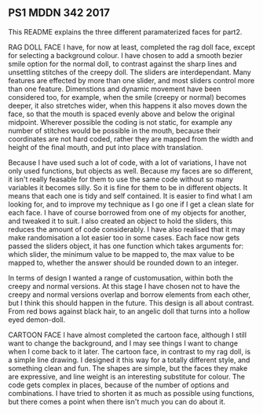 ## PS1 MDDN 342 2017

This README explains the three different paramaterized faces for part2. 

RAG DOLL FACE
I have, for now at least, completed the rag doll face, except for selecting a background colour. I have chosen to add a smooth bezier smile option for the normal doll, to contrast against the sharp lines and unsettling stitches of the creepy doll.
The sliders are interdependant. Many features are effected by more than one slider, and most sliders control more than one feature.
Dimenstions and dynamic movement have been considered too, for example, when the smile (creepy or normal) becomes deeper, it also stretches wider, when this happens it also moves down the face, so that the mouth is  spaced evenly above and below the original midpoint. 
Wherever possible the coding is  not static, for example any number of stitches would be possible in the mouth, because their coordinates are not hard coded, rather they are mapped from the width and height of the final mouth, and put into place with translation.

Because I have used such a lot of code, with a lot of variations, I have not only used functions, but objects as well. Because my faces are so  different, it isn't really feasable for them to use the same code without so many variables it becomes silly. So it is fine for them to be in different objects. It means that each one is tidy and self contained. It is easier to find what I am looking for, and to improve my technique as I  go one if I get a clean slate for each face. I have of course borrowed from one of my objects for another, and tweaked it to suit. 
I also created an object to hold the sliders, this reduces the amount of code considerably. I have also realised that it may make randomisation a lot easier too in some cases. Each face now gets passed the sliders object, it has one function which takes arguments for: which slider, the minimum value to be mapped to, the max value to be mapped to, whether the answer should be rounded down to an integer. 

In terms of design I wanted a range of customusation, within both the creepy and normal versions. At this stage I have chosen not to have the creepy and normal versions overlap and borrow elements from each other, but I think this should happen in the future. This design is all about contrast. From red bows against black hair, to an angelic doll that turns into a hollow eyed demon-doll.



CARTOON FACE
I have almost completed the cartoon face, although I still want to change the background, and I may see things I want to change when I come back to it later.
The cartoon face, in contrast to my rag doll, is a simple line drawing. I designed it this way for a totally different style, and something clean and fun. The shapes are simple, but the faces they make are expressive, and line weight is an interesting substitute for colour. The code gets complex in places, because of the number of options and combinations. I have tried to shorten it as much as possible using  functions, but there comes a point when there isn't much you can do about it.


